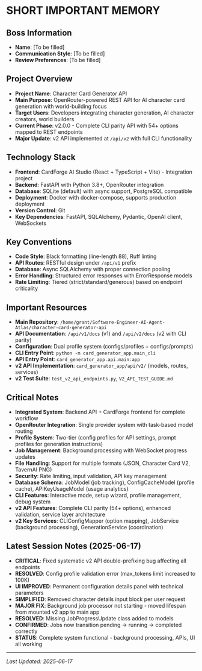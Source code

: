 # SHORT IMPORTANT MEMORY

## Boss Information
- **Name**: [To be filled]
- **Communication Style**: [To be filled]
- **Review Preferences**: [To be filled]

## Project Overview
- **Project Name**: Character Card Generator API
- **Main Purpose**: OpenRouter-powered REST API for AI character card generation with world-building focus
- **Target Users**: Developers integrating character generation, AI character creators, world builders
- **Current Phase**: v2.0.0 - Complete CLI parity API with 54+ options mapped to REST endpoints
- **Major Update**: v2 API implemented at `/api/v2` with full CLI functionality

## Technology Stack
- **Frontend**: CardForge AI Studio (React + TypeScript + Vite) - Integration project
- **Backend**: FastAPI with Python 3.8+, OpenRouter integration
- **Database**: SQLite (default) with async support, PostgreSQL compatible
- **Deployment**: Docker with docker-compose, supports production deployment
- **Version Control**: Git
- **Key Dependencies**: FastAPI, SQLAlchemy, Pydantic, OpenAI client, WebSockets

## Key Conventions
- **Code Style**: Black formatting (line-length 88), Ruff linting
- **API Routes**: RESTful design under `/api/v1` prefix
- **Database**: Async SQLAlchemy with proper connection pooling
- **Error Handling**: Structured error responses with ErrorResponse models
- **Rate Limiting**: Tiered (strict/standard/generous) based on endpoint criticality

## Important Resources
- **Main Repository**: `/home/grant/Software-Engineer-AI-Agent-Atlas/character-card-generator-api`
- **API Documentation**: `/api/v1/docs` (v1) and `/api/v2/docs` (v2 with CLI parity)
- **Configuration**: Dual profile system (configs/profiles + configs/prompts)
- **CLI Entry Point**: `python -m card_generator_app.main_cli`
- **API Entry Point**: `card_generator_app.api.main:app`
- **v2 API Implementation**: `card_generator_app/api/v2/` (models, routes, services)
- **v2 Test Suite**: `test_v2_api_endpoints.py`, `V2_API_TEST_GUIDE.md`

## Critical Notes
- **Integrated System**: Backend API + CardForge frontend for complete workflow
- **OpenRouter Integration**: Single provider system with task-based model routing
- **Profile System**: Two-tier (config profiles for API settings, prompt profiles for generation instructions)
- **Job Management**: Background processing with WebSocket progress updates
- **File Handling**: Support for multiple formats (JSON, Character Card V2, TavernAI PNG)
- **Security**: Rate limiting, input validation, API key management
- **Database Schema**: JobModel (job tracking), ConfigCacheModel (profile cache), APIKeyUsageModel (usage analytics)
- **CLI Features**: Interactive mode, setup wizard, profile management, debug system
- **v2 API Features**: Complete CLI parity (54+ options), enhanced validation, service layer architecture
- **v2 Key Services**: CLIConfigMapper (option mapping), JobService (background processing), GenerationService (coordination)

## Latest Session Notes (2025-06-17)
- **CRITICAL**: Fixed systematic v2 API double-prefixing bug affecting all endpoints
- **RESOLVED**: Config profile validation error (max_tokens limit increased to 100K)
- **UI IMPROVED**: Permanent configuration details panel with technical parameters
- **SIMPLIFIED**: Removed character details input block per user request
- **MAJOR FIX**: Background job processor not starting - moved lifespan from mounted v2 app to main app
- **RESOLVED**: Missing JobProgressUpdate class added to models
- **CONFIRMED**: Jobs now transition pending → running → completed correctly
- **STATUS**: Complete system functional - background processing, APIs, UI all working

---
*Last Updated: 2025-06-17*